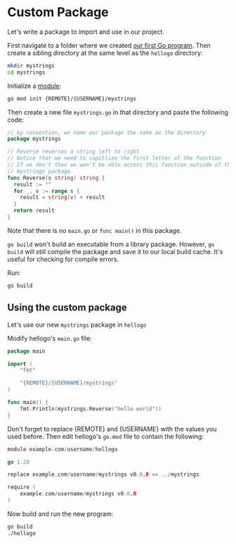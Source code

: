 # Custom Package

Let's write a package to import and use in our project.

First navigate to a folder where we created [our first Go program](/setting-up-environment/your-first-go-program). Then create a sibling directory at the same level as the `hellogo` directory:

```bash
mkdir mystrings
cd mystrings
```

Initialize a [module](/setting-up-environment/modules):

```bash
go mod init {REMOTE}/{USERNAME}/mystrings
```

Then create a new file `mystrings.go` in that directory and paste the following code:

```go
// by convention, we name our package the same as the directory
package mystrings

// Reverse reverses a string left to right
// Notice that we need to capitlize the first letter of the function
// If we don't then we won't be able access this function outside of the
// mystrings package
func Reverse(s string) string {
  result := ""
  for _, v := range s {
    result = string(v) + result
  }
  return result
}
```

Note that there is no `main.go` or `func main()` in this package.

`go build` won't build an executable from a library package. However, `go build` will still compile the package and save it to our local build cache. It's useful for checking for compile errors.

Run:

```bash
go build
```

## Using the custom package

Let's use our new `mystrings` package in `hellogo`

Modify hellogo's `main.go` file:

```go
package main

import (
	"fmt"

	"{REMOTE}/{USERNAME}/mystrings"
)

func main() {
	fmt.Println(mystrings.Reverse("hello world"))
}
```

Don't forget to replace {REMOTE} and {USERNAME} with the values you used before. Then edit hellogo's `go.mod` file to contain the following:

```go
module example.com/username/hellogo

go 1.20

replace example.com/username/mystrings v0.0.0 => ../mystrings

require (
	example.com/username/mystrings v0.0.0
)
```

Now build and run the new program:

```bash
go build
./hellogo
```
